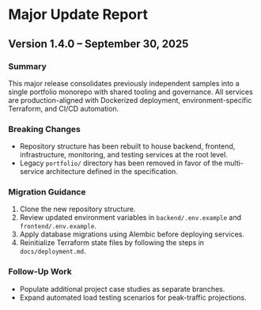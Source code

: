 # Major Update Report

## Version 1.4.0 – September 30, 2025

### Summary
This major release consolidates previously independent samples into a single portfolio monorepo with shared tooling and governance. All services are production-aligned with Dockerized deployment, environment-specific Terraform, and CI/CD automation.

### Breaking Changes
- Repository structure has been rebuilt to house backend, frontend, infrastructure, monitoring, and testing services at the root level.
- Legacy `portfolio/` directory has been removed in favor of the multi-service architecture defined in the specification.

### Migration Guidance
1. Clone the new repository structure.
2. Review updated environment variables in `backend/.env.example` and `frontend/.env.example`.
3. Apply database migrations using Alembic before deploying services.
4. Reinitialize Terraform state files by following the steps in `docs/deployment.md`.

### Follow-Up Work
- Populate additional project case studies as separate branches.
- Expand automated load testing scenarios for peak-traffic projections.

